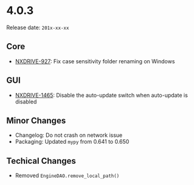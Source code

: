 # 4.0.3

Release date: `201x-xx-xx`

## Core

- [NXDRIVE-927](https://jira.nuxeo.com/browse/NXDRIVE-927): Fix case sensitivity folder renaming on Windows

## GUI

- [NXDRIVE-1465](https://jira.nuxeo.com/browse/NXDRIVE-1465): Disable the auto-update switch when auto-update is disabled

## Minor Changes

- Changelog: Do not crash on network issue
- Packaging: Updated `mypy` from 0.641 to 0.650

## Techical Changes

- Removed `EngineDAO.remove_local_path()`
